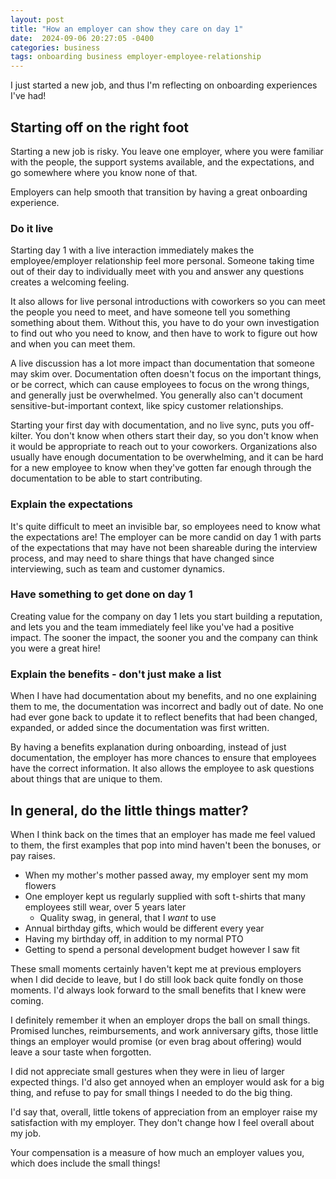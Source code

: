 ```yaml
---
layout: post
title: "How an employer can show they care on day 1"
date:  2024-09-06 20:27:05 -0400
categories: business
tags: onboarding business employer-employee-relationship
---
```



I just started a new job, and thus I'm reflecting on onboarding experiences I've had!

## Starting off on the right foot

Starting a new job is risky. You leave one employer, where you were familiar with the people, the support systems available, and the expectations, and go somewhere where you know none of that.

Employers can help smooth that transition by having a great onboarding experience.

### Do it live

Starting day 1 with a live interaction immediately makes the employee/employer relationship feel more personal. Someone taking time out of their day to individually meet with you and answer any questions creates a welcoming feeling.

It also allows for live personal introductions with coworkers so you can meet the people you need to meet, and have someone tell you something something about them. Without this, you have to do your own investigation to find out who you need to know, and then have to work to figure out how and when you can meet them.

A live discussion has a lot more impact than documentation that someone may skim over. Documentation often doesn't focus on the important things, or be correct, which can cause employees to focus on the wrong things, and generally just be overwhelmed. You generally also can't document sensitive-but-important context, like spicy customer relationships.

Starting your first day with documentation, and no live sync, puts you off-kilter. You don't know when others start their day, so you don't know when it would be appropriate to reach out to your coworkers. Organizations also usually have enough documentation to be overwhelming, and it can be hard for a new employee to know when they've gotten far enough through the documentation to be able to start contributing.


### Explain the expectations

It's quite difficult to meet an invisible bar, so employees need to know what the expectations are!  The employer can be more candid on day 1 with parts of the expectations that may have not been shareable during the interview process, and may need to share things that have changed since interviewing, such as team and customer dynamics.


### Have something to get done on day 1

Creating value for the company on day 1 lets you start building a reputation, and lets you and the team immediately feel like you've had a positive impact. The sooner the impact, the sooner you and the company can think you were a great hire!


### Explain the benefits - don't just make a list

When I have had documentation about my benefits, and no one explaining them to me, the documentation was incorrect and badly out of date. No one had ever gone back to update it to reflect benefits that had been changed, expanded, or added since the documentation was first written.

By having a benefits explanation during onboarding, instead of just documentation, the employer has more chances to ensure that employees have the correct information. It also allows the employee to ask questions about things that are unique to them.



## In general, do the little things matter?

When I think back on the times that an employer has made me feel valued to them, the first examples that pop into mind haven't been the bonuses, or pay raises.

* When my mother's mother passed away, my employer sent my mom flowers
* One employer kept us regularly supplied with soft t-shirts that many employees still wear, over 5 years later
    * Quality swag, in general, that I _want_ to use
* Annual birthday gifts, which would be different every year
* Having my birthday off, in addition to my normal PTO
* Getting to spend a personal development budget however I saw fit

These small moments certainly haven't kept me at previous employers when I did decide to leave, but I do still look back quite fondly on those moments. I'd always look forward to the small benefits that I knew were coming.

I definitely remember it when an employer drops the ball on small things. Promised lunches, reimbursements, and work anniversary gifts, those little things an employer would promise (or even brag about offering) would leave a sour taste when forgotten.

I did not appreciate small gestures when they were in lieu of larger expected things. I'd also get annoyed when an employer would ask for a big thing, and refuse to pay for small things I needed to do the big thing.

I'd say that, overall, little tokens of appreciation from an employer raise my satisfaction with my employer. They don't change how I feel overall about my job.

Your compensation is a measure of how much an employer values you, which does include the small things!
